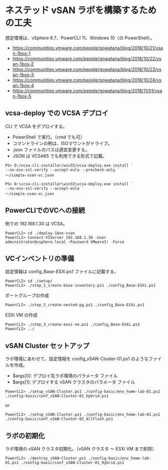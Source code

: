 # ネステッド vSAN ラボを構築するための工夫

想定環境は、vSphere 6.7、PowerCLI 11、Windows 10（の PowerShell）。

* <https://communities.vmware.com/people/gowatana/blog/2018/10/21/vsan-1box-1>
* <https://communities.vmware.com/people/gowatana/blog/2018/10/22/vsan-1box-2>
* <https://communities.vmware.com/people/gowatana/blog/2018/10/23/vsan-1box-3>
* <https://communities.vmware.com/people/gowatana/blog/2018/10/24/vsan-1box-4>
* <https://communities.vmware.com/people/gowatana/blog/2018/11/01/vsan-1box-5>

## vcsa-deploy での VCSA デプロイ

CLI で VCSA をデプロイする。
* PowerShell で実行。（cmd でも可）
* コマンドラインの例は、ISOマウントがドライブ。
* .json ファイルのパスは適宜変更する。
* JSON は VCSA65 でも利用できる形式で記載。

```
PS> D:/vcsa-cli-installer/win32/vcsa-deploy.exe install `
--no-esx-ssl-verify --accept-eula --precheck-only `
～/simple-vsan-vc.json

PS> D:\vcsa-cli-installer\win32\vcsa-deploy.exe install `
--no-esx-ssl-verify --accept-eula `
～/simple-vsan-vc.json
```

## PowerCLIでのVCへの接続

例での 192.168.1.30 は VCSA。

```
PowerCLI> cd ./deploy-1box-vsan
PowerCLI> Connect-VIServer 192.168.1.30 -User administrator@vsphere.local -Password VMware1! -Force
```

## VCインベントリの準備

設定情報は config_Base-ESXi.ps1 ファイルに記載する。

```
PowerCLI> cd ./setup/
PowerCLI> ./step_1_create-base-inventory.ps1 ./config_Base-ESXi.ps1
```

ポートグループの作成

```
PowerCLI> ./step_2_create-nested-pg.ps1 ./config_Base-ESXi.ps1
```

ESXi VM の作成

```
PowerCLI> ./step_3_create-esxi-vm.ps1 ./config_Base-ESXi.ps1
PowerCLI> ../
```

## vSAN Cluster セットアップ

ラボ環境にあわせて、設定情報を config_vSAN-Cluster-01.ps1 のようなファイルを作成。
* $args[0]: デプロイ先ラボ環境のパラメータ ファイル
* $args[1]: デプロイする vSAN クラスタのパラメータ ファイル

```
PowerCLI> ./setup_vSAN-Cluster.ps1 ./config-basic/env_home-lab-01.ps1 ./config-basic/conf_vSAN-Cluster-01_Hybrid.ps1
```

or

```
PowerCLI> ./setup_vSAN-Cluster.ps1 ./config-basic/env_home-lab-01.ps1 ./config-basic/conf_vSAN-Cluster-02_AllFlash.ps1
```

## ラボの初期化

ラボ環境の vSAN クラスタ初期化。（vSAN クラスタ ～ ESXi VM まで削除）

```
PowerCLI> ./destroy_vSAN-Cluster.ps1 ./config-basic/env_home-lab-01.ps1 ./config-basic/conf_vSAN-Cluster-01_Hybrid.ps1
```
